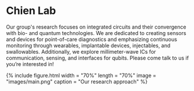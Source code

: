 ---
---

# Chien Lab

Our group's research focuses on integrated circuits and their convergence with bio- and quantum technologies. We are dedicated to creating sensors and devices for point-of-care diagnostics and emphasizing continuous monitoring through wearables, implantable devices, injectables, and swallowables. Additionally, we explore millimeter-wave ICs for communication, sensing, and interfaces for qubits. Please come talk to us if you’re interested in!

{%
  include figure.html
  width = "70%"
  length = "70%"
  image = "images/main.png"
  caption = "Our research approach"
%}
